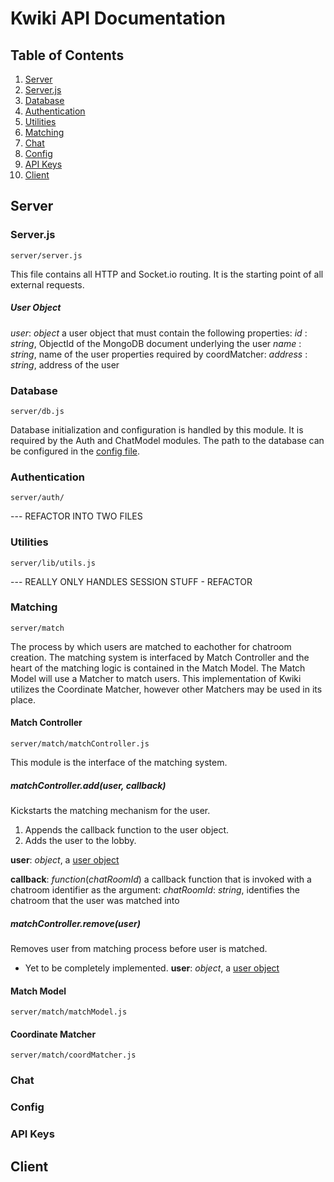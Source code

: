 # Kwiki API Documentation

## Table of Contents

1. [Server](#server)
  1. [Server.js](#server.js)
  1. [Database](#database)
  1. [Authentication](#authentication)
  1. [Utilities](#utils)
  1. [Matching](#matching)
  1. [Chat](#chat)
  1. [Config](#config)
  1. [API Keys](#api-keys)
1. [Client](#client)

## Server

### Server.js
```
server/server.js
```
This file contains all HTTP and Socket.io routing. It is the starting point of all external requests.
##### User Object
*user*: *object*
  a user object that must contain the following properties:
    *id* : *string*, ObjectId of the MongoDB document underlying the user
    *name* : *string*, name of the user
  properties required by coordMatcher:
    *address* : *string*, address of the user

### Database
```
server/db.js
```
Database initialization and configuration is handled by this module. It is required by the Auth and ChatModel modules.
The path to the database can be configured in the [config file](#config).

### Authentication
```
server/auth/
```
--- REFACTOR INTO TWO FILES

### Utilities
```
server/lib/utils.js
```
--- REALLY ONLY HANDLES SESSION STUFF - REFACTOR

### Matching
```
server/match
```
The process by which users are matched to eachother for chatroom creation. The matching system is interfaced by Match Controller and the heart of the matching logic is contained in the Match Model. The Match Model will use a Matcher to match users. This implementation of Kwiki utilizes the Coordinate Matcher, however other Matchers may be used in its place.
#### Match Controller
```
server/match/matchController.js
```
This module is the interface of the matching system.
##### matchController.add(*user*, *callback*)
Kickstarts the matching mechanism for the user.
1. Appends the callback function to the user object.
1. Adds the user to the lobby.

**user**: *object*, a [user object](#user-object)

**callback**: *function*(*chatRoomId*)
  a callback function that is invoked with a chatroom identifier as the argument:
    *chatRoomId*: *string*, identifies the chatroom that the user was matched into

##### matchController.remove(*user*)
Removes user from matching process before user is matched.
- Yet to be completely implemented.
**user**: *object*, a [user object](#user-object)

#### Match Model
```
server/match/matchModel.js
```

#### Coordinate Matcher
```
server/match/coordMatcher.js
```

### Chat
### Config
### API Keys

## Client
